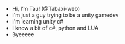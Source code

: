 - Hi, I’m Tau! (@Tabaxi-web)
- I'm just a guy trying to be a unity gamedev
- I'm learning unity c#
- I know a bit of c#, python and LUA
- Byeeeee
